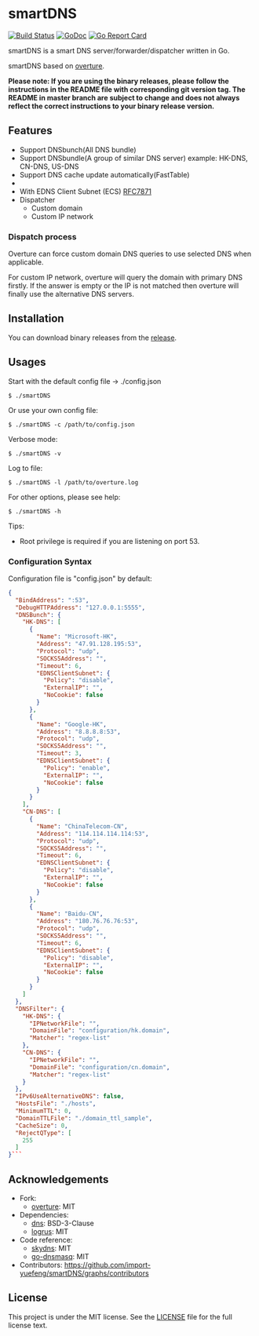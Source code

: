 # smartDNS
[![Build Status](https://travis-ci.org/import-yuefeng/smartDNS.svg)](https://travis-ci.org/import-yuefeng/smartDNS)
[![GoDoc](https://godoc.org/github.com/import-yuefeng/smartDNS?status.svg)](https://godoc.org/github.com/import-yuefeng/smartDNS)
[![Go Report Card](https://goreportcard.com/badge/github.com/import-yuefeng/smartDNS)](https://goreportcard.com/report/github.com/import-yuefeng/smartDNS)

smartDNS is a smart DNS server/forwarder/dispatcher written in Go.

smartDNS based on [overture](https://github.com/shawn1m/overture).


**Please note: If you are using the binary releases, please follow the instructions in the README file with
corresponding git version tag. The README in master branch are subject to change and does not always reflect the correct
 instructions to your binary release version.**

## Features

+ Support DNSbunch(All DNS bundle)
+ Support DNSbundle(A group of similar DNS server)
  example: HK-DNS, CN-DNS, US-DNS
+ Support DNS cache update automatically(FastTable)
+ 
+ With EDNS Client Subnet (ECS) [RFC7871](https://tools.ietf.org/html/rfc7871)
+ Dispatcher
    + Custom domain
    + Custom IP network


### Dispatch process

Overture can force custom domain DNS queries to use selected DNS when applicable.

For custom IP network, overture will query the domain with primary DNS firstly. If the answer is empty or the IP
is not matched then overture will finally use the alternative DNS servers.

## Installation

You can download binary releases from the [release](https://github.com/import-yuefeng/smartDNS/releases).


## Usages

Start with the default config file -> ./config.json

    $ ./smartDNS

Or use your own config file:

    $ ./smartDNS -c /path/to/config.json

Verbose mode:

    $ ./smartDNS -v

Log to file:

    $ ./smartDNS -l /path/to/overture.log

For other options, please see help:

    $ ./smartDNS -h

Tips:

+ Root privilege is required if you are listening on port 53.

###  Configuration Syntax

Configuration file is "config.json" by default:

```json
{
  "BindAddress": ":53",
  "DebugHTTPAddress": "127.0.0.1:5555",
  "DNSBunch": {
    "HK-DNS": [
      {
        "Name": "Microsoft-HK",
        "Address": "47.91.128.195:53",
        "Protocol": "udp",
        "SOCKS5Address": "",
        "Timeout": 6,
        "EDNSClientSubnet": {
          "Policy": "disable",
          "ExternalIP": "",
          "NoCookie": false
        }
      },
      {
        "Name": "Google-HK",
        "Address": "8.8.8.8:53",
        "Protocol": "udp",
        "SOCKS5Address": "",
        "Timeout": 3,
        "EDNSClientSubnet": {
          "Policy": "enable",
          "ExternalIP": "",
          "NoCookie": false
        }
      }
    ],
    "CN-DNS": [
      {
        "Name": "ChinaTelecom-CN",
        "Address": "114.114.114.114:53",
        "Protocol": "udp",
        "SOCKS5Address": "",
        "Timeout": 6,
        "EDNSClientSubnet": {
          "Policy": "disable",
          "ExternalIP": "",
          "NoCookie": false
        }
      },
      {
        "Name": "Baidu-CN",
        "Address": "180.76.76.76:53",
        "Protocol": "udp",
        "SOCKS5Address": "",
        "Timeout": 6,
        "EDNSClientSubnet": {
          "Policy": "disable",
          "ExternalIP": "",
          "NoCookie": false
        }
      }
    ]
  },
  "DNSFilter": {
    "HK-DNS": {
      "IPNetworkFile": "",
      "DomainFile": "configuration/hk.domain",
      "Matcher": "regex-list"
    },
    "CN-DNS": {
      "IPNetworkFile": "",
      "DomainFile": "configuration/cn.domain",
      "Matcher": "regex-list"
    }
  },
  "IPv6UseAlternativeDNS": false,
  "HostsFile": "./hosts",
  "MinimumTTL": 0,
  "DomainTTLFile": "./domain_ttl_sample",
  "CacheSize": 0,
  "RejectQType": [
    255
  ]
}```

```

## Acknowledgements
+ Fork:
    + [overture](https://github.com/shawn1m/overture): MIT
+ Dependencies:
    + [dns](https://github.com/miekg/dns): BSD-3-Clause
    + [logrus](https://github.com/Sirupsen/logrus): MIT
+ Code reference:
    + [skydns](https://github.com/skynetservices/skydns): MIT
    + [go-dnsmasq](https://github.com/janeczku/go-dnsmasq):  MIT
+ Contributors: https://github.com/import-yuefeng/smartDNS/graphs/contributors

## License

This project is under the MIT license. See the [LICENSE](LICENSE) file for the full license text.
